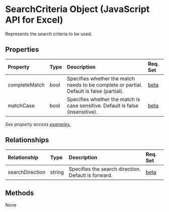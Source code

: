 # SearchCriteria Object (JavaScript API for Excel)

Represents the search criteria to be used.

## Properties

| Property	   | Type	|Description| Req. Set|
|:---------------|:--------|:----------|:----|
|completeMatch|bool|Specifies whether the match needs to be complete or partial. Default is false (partial).|[beta](../requirement-sets/excel-api-requirement-sets.md)|
|matchCase|bool|Specifies whether the match is case sensitive. Default is false (insensitive).|[beta](../requirement-sets/excel-api-requirement-sets.md)|

_See property access [examples.](#property-access-examples)_

## Relationships
| Relationship | Type	|Description| Req. Set|
|:---------------|:--------|:----------|:----|
|searchDirection|string|Specifies the search direction. Default is forward.|[beta](../requirement-sets/excel-api-requirement-sets.md)|

## Methods
None

